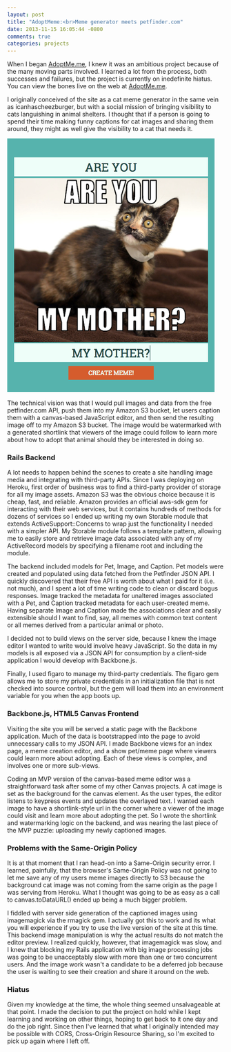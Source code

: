 ```yaml
---
layout: post
title: "AdoptMeme:<br>Meme generator meets petfinder.com"
date: 2013-11-15 16:05:44 -0800
comments: true
categories: projects
---
```


<p>When I began <a href="http://www.adoptme.me">AdoptMe.me</a>, I knew it was an ambitious project because of the many moving parts involved.  I learned a lot from the process, both successes and failures, but the project is currently on inedefinite hiatus. You can view the bones live on the web at <a href="http://www.adoptme.me">AdoptMe.me</a>.  </p>

<p>I originally conceived of the site as a cat meme generator in the same vein as icanhascheezburger, but with a social mission of bringing visibility to cats languishing in animal shelters. I thought that if a person is going to spend their time making funny captions for cat images and sharing them around, they might as well give the visibility to a cat that needs it.  </p>

<a href="http://www.adoptme.me"><img class="projects pull-left" src="images/AdoptMeme.png" alt="AdoptMe.me meme editor"></a>

<p>The technical vision was that I would pull images and data from the free petfinder.com API, push them into my Amazon S3 bucket, let users caption them with a canvas-based JavaScript editor, and then send the resulting image off to my Amazon S3 bucket.  The image would be watermarked with a generated shortlink that viewers of the image could follow to learn more about how to adopt that animal should they be interested in doing so.</p>

<h3>Rails Backend</h3>

<p>A lot needs to happen behind the scenes to create a site handling image media and integrating with third-party APIs.  Since I was deploying on Heroku, first order of business was to find a third-party provider of storage for all my image assets.  Amazon S3 was the obvious choice because it is cheap, fast, and reliable.  Amazon provides an official <span class="code">aws-sdk</span> gem for interacting with their web services, but it contains hundreds of methods for dozens of services so I ended up writing my own <span class="code">Storable</span> module that extends <span class="code">ActiveSupport::Concerns</span> to wrap just the functionality I needed with a simpler API.  My <span class="code">Storable</span> module follows a template pattern, allowing me to easily store and retrieve image data associated with any of my ActiveRecord models by specifying a filename root and including the module.</p>

<p>The backend included models for <span class="code">Pet</span>, <span class="code">Image</span>, and <span class="code">Caption</span>.  Pet models were created and populated using data fetched from the Petfinder JSON API.  I quickly discovered that their free API is worth about what I paid for it (i.e. not much), and I spent a lot of time writing code to clean or discard bogus responses.  <span class="code">Image</span> tracked the metadata for unaltered images associated with a <span class="code">Pet</span>, and <span class="code">Caption</span> tracked metadata for each user-created meme.  Having separate <span class="code">Image</span> and <span class="code">Caption</span> made the associations clear and easily extensible should I want to find, say, all memes with common text content or all memes derived from a particular animal or photo.</p>  

<p>I decided not to build views on the server side, because I knew the image editor I wanted to write would involve heavy JavaScript.  So the data in my models is all exposed via a JSON API for consumption by a client-side application I would develop with Backbone.js.</p>

<p>Finally, I used <span class="code">figaro</span> to manage my third-party credentials.  The <span class="code">figaro</span> gem allows me to store my private credentials in an initialization file that is not checked into source control, but the gem will load them into an environment variable for you when the app boots up.</p>

<h3>Backbone.js, HTML5 Canvas Frontend</h3>

<p>Visiting the site you will be served a static page with the Backbone application.  Much of the data is bootstrapped into the page to avoid unnecessary calls to my JSON API.  I made Backbone views for an index page, a meme creation editor, and a show pet/meme page where viewers could learn more about adopting.  Each of these views is complex, and involves one or more sub-views.</p>

<p>Coding an MVP version of the canvas-based meme editor was a straightforward task after some of my other Canvas projects.  A cat image is set as the background for the canvas element.  As the user types, the editor listens to keypress events and updates the overlayed text.  I wanted each image to have a shortlink-style url in the corner where a viewer of the image could visit and learn more about adopting the pet.  So I wrote the shortlink and watermarking logic on the backend, and was nearing the last piece of the MVP puzzle: uploading my newly captioned images.</p>

<h3> Problems with the Same-Origin Policy</h3>

<p>It is at that moment that I ran head-on into a Same-Origin security error.  I learned, painfully, that the browser's Same-Origin Policy was not going to let me save any of my users meme images directly to S3 because the background cat image was not coming from the same origin as the page I was serving from Heroku.  What I thought was going to be as easy as a call to <span class="code">canvas.toDataURL()</span> ended up being a much bigger problem.</p>

<p>I fiddled with server side generation of the captioned images using <span class="code">imagemagick</span> via the <span class="code">rmagick</span> gem.  I actually got this to work and its what you will experience if you try to use the live version of the site at this time.  This backend image manipulation is why the actual results do not match the editor preview. I realized quickly, however, that <span class="code">imagemagick</span> was slow, and I knew that blocking my Rails application with big image processing jobs was going to be unacceptably slow with more than one or two concurrent users.  And the image work wasn't a candidate to be a deferred job because the user is waiting to see their creation and share it around on the web.  </p>


<h3> Hiatus </h3>

<p>Given my knowledge at the time, the whole thing seemed unsalvageable at that point.  I made the decision to put the project on hold while I kept learning and working on other things, hoping to get back to it one day and do the job right.  Since then I've learned that what I originally intended may be possible with CORS, Cross-Origin Resource Sharing, so I'm excited to pick up again where I left off.</p>
